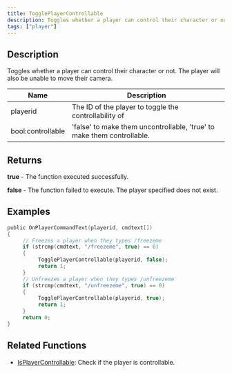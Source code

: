 ```yaml
---
title: TogglePlayerControllable
description: Toggles whether a player can control their character or not.
tags: ["player"]
---
```


## Description

Toggles whether a player can control their character or not. The player will also be unable to move their camera.

| Name              | Description                                                            |
| ----------------- | ---------------------------------------------------------------------- |
| playerid          | The ID of the player to toggle the controllability of                  |
| bool:controllable | 'false' to make them uncontrollable, 'true' to make them controllable. |

## Returns

**true** - The function executed successfully.

**false** - The function failed to execute. The player specified does not exist.

## Examples

```c
public OnPlayerCommandText(playerid, cmdtext[])
{
     // Freezes a player when they types /freezeme
     if (strcmp(cmdtext, "/freezeme", true) == 0)
     {
          TogglePlayerControllable(playerid, false);
          return 1;
     }
     // Unfreezes a player when they types /unfreezeme
     if (strcmp(cmdtext, "/unfreezeme", true) == 0)
     {
          TogglePlayerControllable(playerid, true);
          return 1;
     }
     return 0;
}
```

## Related Functions

- [IsPlayerControllable](IsPlayerControllable): Check if the player is controllable.
